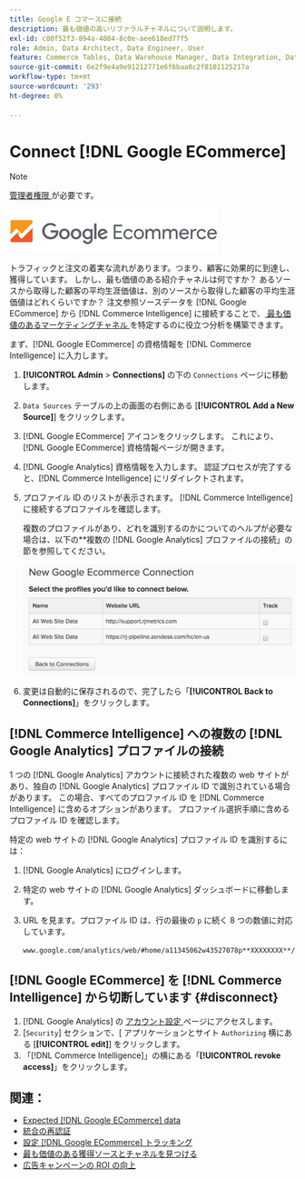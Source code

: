 ```yaml
---
title: Google E コマースに接続
description: 最も価値の高いリファラルチャネルについて説明します。
exl-id: c80f52f3-894a-4084-8c0e-aee618ed77f5
role: Admin, Data Architect, Data Engineer, User
feature: Commerce Tables, Data Warehouse Manager, Data Integration, Data Import/Export
source-git-commit: 6e2f9e4a9e91212771e6f6baa8c2f8101125217a
workflow-type: tm+mt
source-wordcount: '293'
ht-degree: 0%

---
```


# Connect [!DNL Google ECommerce]

>[!NOTE]
>
>[ 管理者権限 ](../../../administrator/user-management/user-management.md) が必要です。

![](../../../assets/google-ecommerce-logo.png)

トラフィックと注文の着実な流れがあります。つまり、顧客に効果的に到達し、獲得しています。 しかし、最も価値のある紹介チャネルは何ですか？ あるソースから取得した顧客の平均生涯価値は、別のソースから取得した顧客の平均生涯価値はどれくらいですか？ 注文参照ソースデータを [!DNL Google ECommerce] から [!DNL Commerce Intelligence] に接続することで、[ 最も価値のあるマーケティングチャネル ](../../../data-analyst/analysis/most-value-source-channel.md) を特定するのに役立つ分析を構築できます。

まず、[!DNL Google ECommerce] の資格情報を [!DNL Commerce Intelligence] に入力します。

1. **[!UICONTROL Admin** > **Connections]** の下の `Connections` ページに移動します。

1. `Data Sources` テーブルの上の画面の右側にある [**[!UICONTROL Add a New Source]**] をクリックします。

1. [!DNL Google ECommerce] アイコンをクリックします。 これにより、[!DNL Google ECommerce] 資格情報ページが開きます。

1. [!DNL Google Analytics] 資格情報を入力します。 認証プロセスが完了すると、[!DNL Commerce Intelligence] にリダイレクトされます。

1. プロファイル ID のリストが表示されます。 [!DNL Commerce Intelligence] に接続するプロファイルを確認します。

   複数のプロファイルがあり、どれを識別するのかについてのヘルプが必要な場合は、以下の**複数の [!DNL Google Analytics] プロファイルの接続」の節を参照してください。

   ![](../../../assets/conn-mult-ga-profiles.png)<!--{: width="500"}-->

1. 変更は自動的に保存されるので、完了したら「**[!UICONTROL Back to Connections]**」をクリックします。

## [!DNL Commerce Intelligence] への複数の [!DNL Google Analytics] プロファイルの接続

1 つの [!DNL Google Analytics] アカウントに接続された複数の web サイトがあり、独自の [!DNL Google Analytics] プロファイル ID で識別されている場合があります。 この場合、すべてのプロファイル ID を [!DNL Commerce Intelligence] に含めるオプションがあります。 プロファイル選択手順に含めるプロファイル ID を確認します。

特定の web サイトの [!DNL Google Analytics] プロファイル ID を識別するには：

1. [!DNL Google Analytics] にログインします。
1. 特定の web サイトの [!DNL Google Analytics] ダッシュボードに移動します。
1. URL を見ます。プロファイル ID は、行の最後の `p` に続く 8 つの数値に対応しています。

   `www.google.com/analytics/web/#home/a11345062w43527078p**XXXXXXXX**/`

## [!DNL Google ECommerce] を [!DNL Commerce Intelligence] から切断しています {#disconnect}

1. [!DNL Google Analytics] の [ アカウント設定 ](https://www.google.com/account/about/?hl=en) ページにアクセスします。
1. [`Security`] セクションで、[ アプリケーションとサイト `Authorizing` 横にある [**[!UICONTROL edit]**] をクリックします。
1. 「[!DNL Commerce Intelligence]」の横にある「**[!UICONTROL revoke access]**」をクリックします。

## 関連：

* [Expected [!DNL Google ECommerce] data](../integrations/google-ecommerce-data.md)
* [ 統合の再認証 ](https://experienceleague.adobe.com/docs/commerce-knowledge-base/kb/how-to/mbi-reauthenticating-integrations.html)
* [ 設定  [!DNL Google ECommerce]  トラッキング ](https://support.google.com/analytics/answer/1009612?hl=en)
* [最も価値のある獲得ソースとチャネルを見つける](../../analysis/most-value-source-channel.md)
* [広告キャンペーンの ROI の向上](../../analysis/roi-ad-camp.md)
